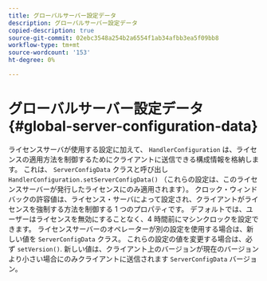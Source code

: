 ```yaml
---
title: グローバルサーバー設定データ
description: グローバルサーバー設定データ
copied-description: true
source-git-commit: 02ebc3548a254b2a6554f1ab34afbb3ea5f09bb8
workflow-type: tm+mt
source-wordcount: '153'
ht-degree: 0%

---
```


# グローバルサーバー設定データ{#global-server-configuration-data}

ライセンスサーバが使用する設定に加えて、 `HandlerConfiguration` は、ライセンスの適用方法を制御するためにクライアントに送信できる構成情報を格納します。 これは、 `ServerConfigData` クラスと呼び出し `HandlerConfiguration.setServerConfigData()` （これらの設定は、このライセンスサーバーが発行したライセンスにのみ適用されます）。 クロック・ウィンドバックの許容値は、ライセンス・サーバによって設定され、クライアントがライセンスを強制する方法を制御する 1 つのプロパティです。 デフォルトでは、ユーザーはライセンスを無効にすることなく、4 時間前にマシンクロックを設定できます。 ライセンスサーバーのオペレーターが別の設定を使用する場合は、新しい値を `ServerConfigData` クラス。 これらの設定の値を変更する場合は、必ず `setVersion()`. 新しい値は、クライアント上のバージョンが現在のバージョンより小さい場合にのみクライアントに送信されます `ServerConfigData` バージョン。
